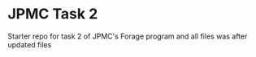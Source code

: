 # JPMC Task 2
Starter repo for task 2 of JPMC's Forage program and all files was after updated files
